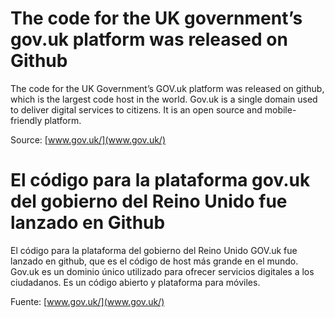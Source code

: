 # The code for the UK government’s gov.uk platform was released on Github

The code for the UK Government’s GOV.uk platform was released on github, which is the largest code host in the world. Gov.uk is a single domain used to deliver digital services to citizens. It is an open source and mobile-friendly platform.

Source: [www.gov.uk/](www.gov.uk/)

# El código para la plataforma gov.uk del gobierno del Reino Unido fue lanzado en Github


El código para la plataforma del gobierno del Reino Unido GOV.uk fue lanzado en github, que es el código de host más grande en el mundo. Gov.uk es un dominio único utilizado para ofrecer servicios digitales a los ciudadanos. Es un código abierto y plataforma para móviles.

Fuente: [www.gov.uk/](www.gov.uk/)
